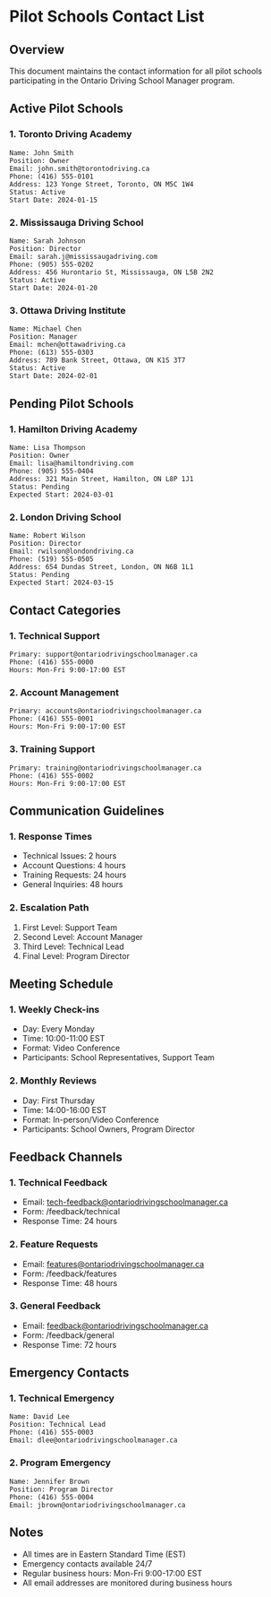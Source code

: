 # Pilot Schools Contact List

## Overview
This document maintains the contact information for all pilot schools participating in the Ontario Driving School Manager program.

## Active Pilot Schools

### 1. Toronto Driving Academy
```
Name: John Smith
Position: Owner
Email: john.smith@torontodriving.ca
Phone: (416) 555-0101
Address: 123 Yonge Street, Toronto, ON M5C 1W4
Status: Active
Start Date: 2024-01-15
```

### 2. Mississauga Driving School
```
Name: Sarah Johnson
Position: Director
Email: sarah.j@mississaugadriving.com
Phone: (905) 555-0202
Address: 456 Hurontario St, Mississauga, ON L5B 2N2
Status: Active
Start Date: 2024-01-20
```

### 3. Ottawa Driving Institute
```
Name: Michael Chen
Position: Manager
Email: mchen@ottawadriving.ca
Phone: (613) 555-0303
Address: 789 Bank Street, Ottawa, ON K1S 3T7
Status: Active
Start Date: 2024-02-01
```

## Pending Pilot Schools

### 1. Hamilton Driving Academy
```
Name: Lisa Thompson
Position: Owner
Email: lisa@hamiltondriving.com
Phone: (905) 555-0404
Address: 321 Main Street, Hamilton, ON L8P 1J1
Status: Pending
Expected Start: 2024-03-01
```

### 2. London Driving School
```
Name: Robert Wilson
Position: Director
Email: rwilson@londondriving.ca
Phone: (519) 555-0505
Address: 654 Dundas Street, London, ON N6B 1L1
Status: Pending
Expected Start: 2024-03-15
```

## Contact Categories

### 1. Technical Support
```
Primary: support@ontariodrivingschoolmanager.ca
Phone: (416) 555-0000
Hours: Mon-Fri 9:00-17:00 EST
```

### 2. Account Management
```
Primary: accounts@ontariodrivingschoolmanager.ca
Phone: (416) 555-0001
Hours: Mon-Fri 9:00-17:00 EST
```

### 3. Training Support
```
Primary: training@ontariodrivingschoolmanager.ca
Phone: (416) 555-0002
Hours: Mon-Fri 9:00-17:00 EST
```

## Communication Guidelines

### 1. Response Times
- Technical Issues: 2 hours
- Account Questions: 4 hours
- Training Requests: 24 hours
- General Inquiries: 48 hours

### 2. Escalation Path
1. First Level: Support Team
2. Second Level: Account Manager
3. Third Level: Technical Lead
4. Final Level: Program Director

## Meeting Schedule

### 1. Weekly Check-ins
- Day: Every Monday
- Time: 10:00-11:00 EST
- Format: Video Conference
- Participants: School Representatives, Support Team

### 2. Monthly Reviews
- Day: First Thursday
- Time: 14:00-16:00 EST
- Format: In-person/Video Conference
- Participants: School Owners, Program Director

## Feedback Channels

### 1. Technical Feedback
- Email: tech-feedback@ontariodrivingschoolmanager.ca
- Form: /feedback/technical
- Response Time: 24 hours

### 2. Feature Requests
- Email: features@ontariodrivingschoolmanager.ca
- Form: /feedback/features
- Response Time: 48 hours

### 3. General Feedback
- Email: feedback@ontariodrivingschoolmanager.ca
- Form: /feedback/general
- Response Time: 72 hours

## Emergency Contacts

### 1. Technical Emergency
```
Name: David Lee
Position: Technical Lead
Phone: (416) 555-0003
Email: dlee@ontariodrivingschoolmanager.ca
```

### 2. Program Emergency
```
Name: Jennifer Brown
Position: Program Director
Phone: (416) 555-0004
Email: jbrown@ontariodrivingschoolmanager.ca
```

## Notes
- All times are in Eastern Standard Time (EST)
- Emergency contacts available 24/7
- Regular business hours: Mon-Fri 9:00-17:00 EST
- All email addresses are monitored during business hours 